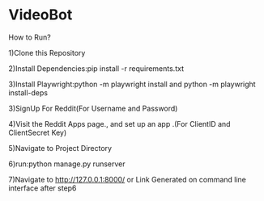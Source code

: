 # VideoBot
How to Run?


1)Clone this Repository

2)Install Dependencies:pip install -r requirements.txt

3)Install Playwright:python -m playwright install and 
        python -m playwright install-deps

3)SignUp For Reddit(For Username and Password)

4)Visit the Reddit Apps page., and set up an app .(For ClientID and ClientSecret Key)


5)Navigate to Project Directory

6)run:python manage.py runserver

7)Navigate to http://127.0.0.1:8000/ or Link Generated on command line interface after    step6
